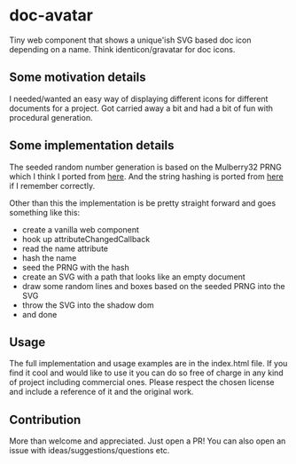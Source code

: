 # doc-avatar
Tiny web component that shows a unique'ish SVG based doc icon depending on a name. Think identicon/gravatar for doc icons.

## Some motivation details
I needed/wanted an easy way of displaying different icons for different documents for a project. Got carried away a bit and had a bit of fun with procedural generation.

## Some implementation details
The seeded random number generation is based on the Mulberry32 PRNG which I think I ported from [here](https://gist.github.com/tommyettinger/46a874533244883189143505d203312c).
And the string hashing is ported from [here](https://burtleburtle.net/bob/hash/integer.html) if I remember correctly.

Other than this the implementation is be pretty straight forward and goes something like this:

- create a vanilla web component
- hook up attributeChangedCallback
- read the name attribute
- hash the name
- seed the PRNG with the hash
- create an SVG with a path that looks like an empty document
- draw some random lines and boxes based on the seeded PRNG into the SVG
- throw the SVG into the shadow dom
- and done

## Usage
The full implementation and usage examples are in the index.html file.
If you find it cool and would like to use it you can do so free of charge in any kind of project including commercial ones.
Please respect the chosen license and include a reference of it and the original work.

## Contribution
More than welcome and appreciated. Just open a PR! You can also open an issue with ideas/suggestions/questions etc.
